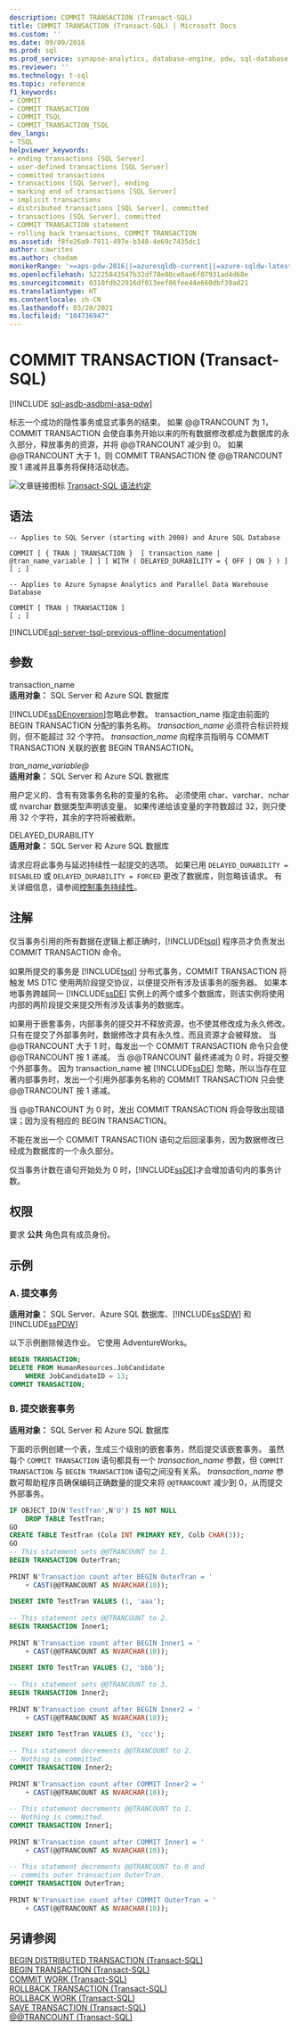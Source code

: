 ```yaml
---
description: COMMIT TRANSACTION (Transact-SQL)
title: COMMIT TRANSACTION (Transact-SQL) | Microsoft Docs
ms.custom: ''
ms.date: 09/09/2016
ms.prod: sql
ms.prod_service: synapse-analytics, database-engine, pdw, sql-database
ms.reviewer: ''
ms.technology: t-sql
ms.topic: reference
f1_keywords:
- COMMIT
- COMMIT TRANSACTION
- COMMIT_TSQL
- COMMIT_TRANSACTION_TSQL
dev_langs:
- TSQL
helpviewer_keywords:
- ending transactions [SQL Server]
- user-defined transactions [SQL Server]
- committed transactions
- transactions [SQL Server], ending
- marking end of transactions [SQL Server]
- implicit transactions
- distributed transactions [SQL Server], committed
- transactions [SQL Server], committed
- COMMIT TRANSACTION statement
- rolling back transactions, COMMIT TRANSACTION
ms.assetid: f8fe26a9-7911-497e-b348-4e69c7435dc1
author: cawrites
ms.author: chadam
monikerRange: '>=aps-pdw-2016||=azuresqldb-current||=azure-sqldw-latest||>=sql-server-2016||>=sql-server-linux-2017||=azuresqldb-mi-current'
ms.openlocfilehash: 52225843547b32df78e80ce0ae6f07931ad4d68e
ms.sourcegitcommit: 0310fdb22916df013eef86fee44e660dbf39ad21
ms.translationtype: HT
ms.contentlocale: zh-CN
ms.lasthandoff: 03/20/2021
ms.locfileid: "104736947"
---
```

# <a name="commit-transaction-transact-sql"></a>COMMIT TRANSACTION (Transact-SQL)
[!INCLUDE [sql-asdb-asdbmi-asa-pdw](../../includes/applies-to-version/sql-asdb-asdbmi-asa-pdw.md)]

  标志一个成功的隐性事务或显式事务的结束。 如果 @@TRANCOUNT 为 1，COMMIT TRANSACTION 会使自事务开始以来的所有数据修改都成为数据库的永久部分，释放事务的资源，并将 @@TRANCOUNT 减少到 0。 如果 @@TRANCOUNT 大于 1，则 COMMIT TRANSACTION 使 @@TRANCOUNT 按 1 递减并且事务将保持活动状态。  
  
 ![文章链接图标](../../database-engine/configure-windows/media/topic-link.gif "文章链接图标") [Transact-SQL 语法约定](../../t-sql/language-elements/transact-sql-syntax-conventions-transact-sql.md)  
  
## <a name="syntax"></a>语法  
  
```syntaxsql
-- Applies to SQL Server (starting with 2008) and Azure SQL Database
  
COMMIT [ { TRAN | TRANSACTION }  [ transaction_name | @tran_name_variable ] ] [ WITH ( DELAYED_DURABILITY = { OFF | ON } ) ]  
[ ; ]  
```  
 
```syntaxsql
-- Applies to Azure Synapse Analytics and Parallel Data Warehouse Database
  
COMMIT [ TRAN | TRANSACTION ] 
[ ; ]  
``` 
 
  
[!INCLUDE[sql-server-tsql-previous-offline-documentation](../../includes/sql-server-tsql-previous-offline-documentation.md)]

## <a name="arguments"></a>参数
 transaction_name  
 **适用对象：** SQL Server 和 Azure SQL 数据库
 
 [!INCLUDE[ssDEnoversion](../../includes/ssdenoversion-md.md)]忽略此参数。 transaction_name 指定由前面的 BEGIN TRANSACTION 分配的事务名称。 *transaction_name* 必须符合标识符规则，但不能超过 32 个字符。 *transaction_name* 向程序员指明与 COMMIT TRANSACTION 关联的嵌套 BEGIN TRANSACTION。  
  
 *tran_name_variable\@*  
 **适用对象：** SQL Server 和 Azure SQL 数据库  
 
用户定义的、含有有效事务名称的变量的名称。 必须使用 char、varchar、nchar 或 nvarchar 数据类型声明该变量。 如果传递给该变量的字符数超过 32，则只使用 32 个字符，其余的字符将被截断。  
  
 DELAYED_DURABILITY  
 **适用对象：** SQL Server 和 Azure SQL 数据库   

 请求应将此事务与延迟持续性一起提交的选项。 如果已用 `DELAYED_DURABILITY = DISABLED` 或 `DELAYED_DURABILITY = FORCED` 更改了数据库，则忽略该请求。 有关详细信息，请参阅[控制事务持续性](../../relational-databases/logs/control-transaction-durability.md)。  
  
## <a name="remarks"></a>注解  
 仅当事务引用的所有数据在逻辑上都正确时，[!INCLUDE[tsql](../../includes/tsql-md.md)] 程序员才负责发出 COMMIT TRANSACTION 命令。  
  
 如果所提交的事务是 [!INCLUDE[tsql](../../includes/tsql-md.md)] 分布式事务，COMMIT TRANSACTION 将触发 MS DTC 使用两阶段提交协议，以便提交所有涉及该事务的服务器。 如果本地事务跨越同一 [!INCLUDE[ssDE](../../includes/ssde-md.md)] 实例上的两个或多个数据库，则该实例将使用内部的两阶段提交来提交所有涉及该事务的数据库。  
  
 如果用于嵌套事务，内部事务的提交并不释放资源，也不使其修改成为永久修改。 只有在提交了外部事务时，数据修改才具有永久性，而且资源才会被释放。 当 @@TRANCOUNT 大于 1 时，每发出一个 COMMIT TRANSACTION 命令只会使 @@TRANCOUNT 按 1 递减。 当 @@TRANCOUNT 最终递减为 0 时，将提交整个外部事务。 因为 transaction_name 被 [!INCLUDE[ssDE](../../includes/ssde-md.md)] 忽略，所以当存在显著内部事务时，发出一个引用外部事务名称的 COMMIT TRANSACTION 只会使 @@TRANCOUNT 按 1 递减。  
  
 当 @@TRANCOUNT 为 0 时，发出 COMMIT TRANSACTION 将会导致出现错误；因为没有相应的 BEGIN TRANSACTION。  
  
 不能在发出一个 COMMIT TRANSACTION 语句之后回滚事务，因为数据修改已经成为数据库的一个永久部分。  
  
 仅当事务计数在语句开始处为 0 时，[!INCLUDE[ssDE](../../includes/ssde-md.md)]才会增加语句内的事务计数。  
  
## <a name="permissions"></a>权限  
 要求 **公共** 角色具有成员身份。  
  
## <a name="examples"></a>示例  
  
### <a name="a-committing-a-transaction"></a>A. 提交事务  
**适用对象：** SQL Server、Azure SQL 数据库、[!INCLUDE[ssSDW](../../includes/sssdwfull-md.md)] 和 [!INCLUDE[ssPDW](../../includes/sspdw-md.md)]   

以下示例删除候选作业。 它使用 AdventureWorks。 
  
```sql   
BEGIN TRANSACTION;   
DELETE FROM HumanResources.JobCandidate  
    WHERE JobCandidateID = 13;   
COMMIT TRANSACTION;   
```  
  
### <a name="b-committing-a-nested-transaction"></a>B. 提交嵌套事务  
**适用对象：** SQL Server 和 Azure SQL 数据库    

下面的示例创建一个表，生成三个级别的嵌套事务，然后提交该嵌套事务。 虽然每个 `COMMIT TRANSACTION` 语句都具有一个 *transaction_name* 参数，但 `COMMIT TRANSACTION` 与 `BEGIN TRANSACTION` 语句之间没有关系。 *transaction_name* 参数可帮助程序员确保编码正确数量的提交来将 `@@TRANCOUNT` 减少到 0，从而提交外部事务。 
  
```sql   
IF OBJECT_ID(N'TestTran',N'U') IS NOT NULL  
    DROP TABLE TestTran;  
GO  
CREATE TABLE TestTran (Cola INT PRIMARY KEY, Colb CHAR(3));  
GO  
-- This statement sets @@TRANCOUNT to 1.  
BEGIN TRANSACTION OuterTran;  
  
PRINT N'Transaction count after BEGIN OuterTran = '  
    + CAST(@@TRANCOUNT AS NVARCHAR(10));  
 
INSERT INTO TestTran VALUES (1, 'aaa');  
 
-- This statement sets @@TRANCOUNT to 2.  
BEGIN TRANSACTION Inner1;  
 
PRINT N'Transaction count after BEGIN Inner1 = '  
    + CAST(@@TRANCOUNT AS NVARCHAR(10));  
  
INSERT INTO TestTran VALUES (2, 'bbb');  
  
-- This statement sets @@TRANCOUNT to 3.  
BEGIN TRANSACTION Inner2;  
  
PRINT N'Transaction count after BEGIN Inner2 = '  
    + CAST(@@TRANCOUNT AS NVARCHAR(10));  
  
INSERT INTO TestTran VALUES (3, 'ccc');  
  
-- This statement decrements @@TRANCOUNT to 2.  
-- Nothing is committed.  
COMMIT TRANSACTION Inner2;  
 
PRINT N'Transaction count after COMMIT Inner2 = '  
    + CAST(@@TRANCOUNT AS NVARCHAR(10));  
 
-- This statement decrements @@TRANCOUNT to 1.  
-- Nothing is committed.  
COMMIT TRANSACTION Inner1;  
 
PRINT N'Transaction count after COMMIT Inner1 = '  
    + CAST(@@TRANCOUNT AS NVARCHAR(10));  
  
-- This statement decrements @@TRANCOUNT to 0 and  
-- commits outer transaction OuterTran.  
COMMIT TRANSACTION OuterTran;  
  
PRINT N'Transaction count after COMMIT OuterTran = '  
    + CAST(@@TRANCOUNT AS NVARCHAR(10));  
```  
  
## <a name="see-also"></a>另请参阅  
 [BEGIN DISTRIBUTED TRANSACTION (Transact-SQL)](../../t-sql/language-elements/begin-distributed-transaction-transact-sql.md)   
 [BEGIN TRANSACTION (Transact-SQL)](../../t-sql/language-elements/begin-transaction-transact-sql.md)   
 [COMMIT WORK (Transact-SQL)](../../t-sql/language-elements/commit-work-transact-sql.md)   
 [ROLLBACK TRANSACTION (Transact-SQL)](../../t-sql/language-elements/rollback-transaction-transact-sql.md)   
 [ROLLBACK WORK (Transact-SQL)](../../t-sql/language-elements/rollback-work-transact-sql.md)   
 [SAVE TRANSACTION (Transact-SQL)](../../t-sql/language-elements/save-transaction-transact-sql.md)   
 [@@TRANCOUNT (Transact-SQL)](../../t-sql/functions/trancount-transact-sql.md)  
  
